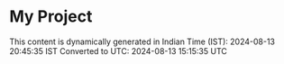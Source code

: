# My Project

This content is dynamically generated in Indian Time (IST): 2024-08-13 20:45:35 IST
Converted to UTC: 2024-08-13 15:15:35 UTC

